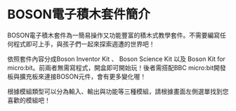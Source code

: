 # BOSON電子積木套件簡介

BOSON電子積木套件為一簡易操作又功能豐富的積木式教學套件。不需要編寫任何程式即可上手，與孩子們一起來探索週遭的世界吧！

依照套件內容分成Boson Inventor Kit 、 Boson Science Kit 以及 Boson Kit for micro:bit。前兩者無需寫程式，開盒即可開始玩！後者需搭配BBC micro:bit開發板與擴充板來連接BOSON元件，會有更多變化喔！

根據模組類型可以分為輸入、輸出與功能等三種模組，請根據畫面左側選單找到您喜歡的模組吧！

